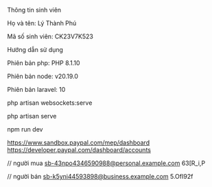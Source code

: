 Thông tin sinh viên

Họ và tên: Lý Thành Phú

Mã số sinh viên: CK23V7K523

Hướng dẫn sử dụng

Phiên bản php: PHP 8.1.10

Phiên bản node: v20.19.0

Phiên bản laravel: 10

php artisan websockets:serve

php artisan serve

npm run dev


https://www.sandbox.paypal.com/mep/dashboard
https://developer.paypal.com/dashboard/accounts


// người mua
sb-43npo4346590988@personal.example.com
63[R_i,P

// người bán
sb-k5yni44593898@business.example.com
5.OfI92f